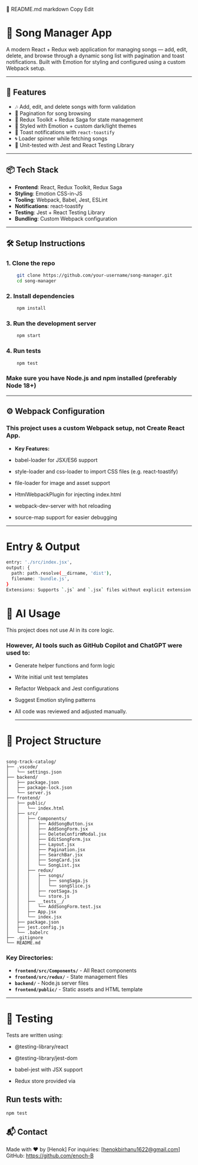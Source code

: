 📄 README.md
markdown
Copy
Edit
# 🎵 Song Manager App

A modern React + Redux web application for managing songs — add, edit, delete, and browse through a dynamic song list with pagination and toast notifications. Built with Emotion for styling and configured using a custom Webpack setup.

---

## 🚀 Features

- 🎶 Add, edit, and delete songs with form validation
- 🧭 Pagination for song browsing
- 🔄 Redux Toolkit + Redux Saga for state management
- 💅 Styled with Emotion + custom dark/light themes
- 🔔 Toast notifications with `react-toastify`
- 🌀 Loader spinner while fetching songs
- 🧪 Unit-tested with Jest and React Testing Library

---

## 📦 Tech Stack

- **Frontend**: React, Redux Toolkit, Redux Saga  
- **Styling**: Emotion CSS-in-JS  
- **Tooling**: Webpack, Babel, Jest, ESLint  
- **Notifications**: react-toastify  
- **Testing**: Jest + React Testing Library  
- **Bundling**: Custom Webpack configuration  

---

## 🛠️ Setup Instructions

### 1. Clone the repo
```bash
    git clone https://github.com/your-username/song-manager.git
    cd song-manager
```
### 2. Install dependencies
```bash
    npm install
```
### 3. Run the development server
``` bash
    npm start
```
### 4. Run tests
```bash
    npm test
```
 ### Make sure you have Node.js and npm installed (preferably Node 18+)

---

## ⚙️ Webpack Configuration

### This project uses a custom Webpack setup, not Create React App.

- **Key Features:**
- babel-loader for JSX/ES6 support

- style-loader and css-loader to import CSS files (e.g. react-toastify)

- file-loader for image and asset support

- HtmlWebpackPlugin for injecting index.html

- webpack-dev-server with hot reloading

- source-map support for easier debugging

---

# Entry & Output
```bash
entry: './src/index.jsx',
output: {
  path: path.resolve(__dirname, 'dist'),
  filename: 'bundle.js',
}
Extensions: Supports `.js` and `.jsx` files without explicit extension in imports

```
# 🧠 AI Usage
This project does not use AI in its core logic.

 ### However, AI tools such as GitHub Copilot and ChatGPT were used to:

- Generate helper functions and form logic

- Write initial unit test templates

- Refactor Webpack and Jest configurations

- Suggest Emotion styling patterns

- All code was reviewed and adjusted manually.

  ---

# 📁 Project Structure
```

song-track-catalog/
├── .vscode/
│   └── settings.json
├── backend/
│   ├── package.json
│   ├── package-lock.json
│   └── server.js
├── frontend/
│   ├── public/
│   │   └── index.html
│   ├── src/
│   │   ├── Components/
│   │   │   ├── AddSongButton.jsx
│   │   │   ├── AddSongForm.jsx
│   │   │   ├── DeleteConfirmModal.jsx
│   │   │   ├── EditSongForm.jsx
│   │   │   ├── Layout.jsx
│   │   │   ├── Pagination.jsx
│   │   │   ├── SearchBar.jsx
│   │   │   ├── SongCard.jsx
│   │   │   └── SongList.jsx
│   │   ├── redux/
│   │   │   ├── songs/
│   │   │   │   ├── songSaga.js
│   │   │   │   └── songSlice.js
│   │   │   ├── rootSaga.js
│   │   │   └── store.js
│   │   ├── __tests__/
│   │   │   └── AddSongForm.test.jsx
│   │   ├── App.jsx
│   │   └── index.jsx
│   ├── package.json
│   ├── jest.config.js
│   └── .babelrc
├── .gitignore
└── README.md
```
### Key Directories:
- **`frontend/src/Components/`** - All React components
- **`frontend/src/redux/`** - State management files
- **`backend/`** - Node.js server files
- **`frontend/public/`** - Static assets and HTML template
 


---

# 🧪 Testing
Tests are written using:

- @testing-library/react

- @testing-library/jest-dom

- babel-jest with JSX support

- Redux store provided via <Provider>

## Run tests with:
``
npm test
``
## 📬 Contact
Made with ❤️ by [Henok]
For inquiries: [henokbirhanu1622@gmail.com]
GitHub: https://github.com/enoch-B



